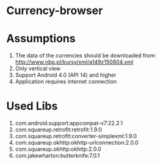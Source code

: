 # Currency-browser
# Assumptions

1. The data of the currencies should be downloaded from: http://www.nbp.pl/kursy/xml/a149z150804.xml 
2. Only vertical view 
3. Support Android 4.0 (API 14) and higher 
4. Application requires internet connection

# Used Libs
1. com.android.support:appcompat-v7:22.2.1
2. com.squareup.retrofit:retrofit:1.9.0
3. com.squareup.retrofit:converter-simplexml:1.9.0
4. com.squareup.okhttp:okhttp-urlconnection:2.0.0
5. com.squareup.okhttp:okhttp:2.0.0
6. com.jakewharton:butterknife:7.0.1

